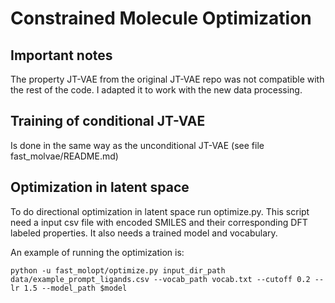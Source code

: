 # Constrained Molecule Optimization

## Important notes

The property JT-VAE from the original JT-VAE repo was not compatible with the rest of the code. I adapted it to work with the new data processing.

## Training of conditional JT-VAE

Is done in the same way as the unconditional JT-VAE (see file fast_molvae/README.md)

## Optimization in latent space

To do directional optimization in latent space run optimize.py.
This script need a input csv file with encoded SMILES and their corresponding DFT labeled properties.
It also needs a trained model and vocabulary.

An example of running the optimization is:

```
python -u fast_molopt/optimize.py input_dir_path data/example_prompt_ligands.csv --vocab_path vocab.txt --cutoff 0.2 --lr 1.5 --model_path $model
```
